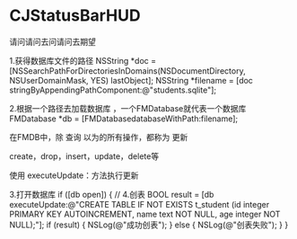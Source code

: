 # CJStatusBarHUD
请问请问去问请问去期望 

1.获得数据库文件的路径
    NSString *doc = [NSSearchPathForDirectoriesInDomains(NSDocumentDirectory, NSUserDomainMask, YES) lastObject];
    NSString *filename = [doc stringByAppendingPathComponent:@"students.sqlite"];

2.根据一个路径去加载数据库 ，一个FMDatabase就代表一个数据库
FMDatabase *db = [FMDatabasedatabaseWithPath:filename];

在FMDB中，除 查询 以为的所有操作，都称为 更新

create，drop，insert，update，delete等

使用 executeUpdate：方法执行更新

3.打开数据库
     if ([db open]) {
        // 4.创表
        BOOL result = [db executeUpdate:@"CREATE TABLE IF NOT EXISTS t_student (id integer PRIMARY KEY AUTOINCREMENT, name text NOT NULL, age integer NOT NULL);"];
        if (result) {
            NSLog(@"成功创表");
        } else {
            NSLog(@"创表失败");
        }
    }

